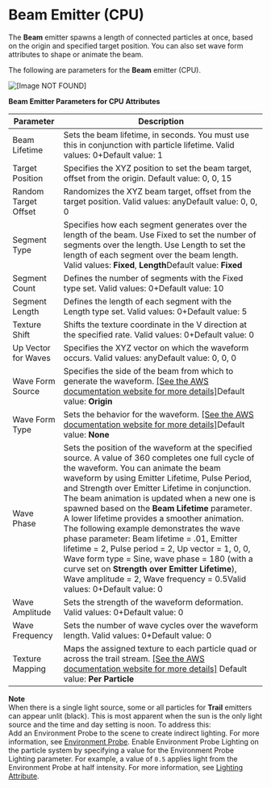 # Beam Emitter \(CPU\)<a name="particle-editor-emitter-shape-type-beam"></a>

The **Beam** emitter spawns a length of connected particles at once, based on the origin and specified target position\. You can also set wave form attributes to shape or animate the beam\.

The following are parameters for the **Beam** emitter \(CPU\)\. 

![\[Image NOT FOUND\]](http://docs.aws.amazon.com/lumberyard/latest/userguide/images/particles/particle-emitter-type-beam.png)


**Beam Emitter Parameters for CPU Attributes**  

| Parameter  | Description | 
| --- | --- | 
| Beam Lifetime | Sets the beam lifetime, in seconds\. You must use this in conjunction with particle lifetime\. Valid values: 0\+Default value: 1 | 
| Target Position | Specifies the XYZ position to set the beam target, offset from the origin\. Default value: 0, 0, 15 | 
| Random Target Offset | Randomizes the XYZ beam target, offset from the target position\. Valid values: anyDefault value: 0, 0, 0 | 
| Segment Type | Specifies how each segment generates over the length of the beam\. Use Fixed to set the number of segments over the length\. Use Length to set the length of each segment over the beam length\. Valid values: **Fixed**, **Length**Default value: **Fixed** | 
| Segment Count | Defines the number of segments with the Fixed type set\. Valid values: 0\+Default value: 10 | 
| Segment Length | Defines the length of each segment with the Length type set\. Valid values: 0\+Default value: 5 | 
| Texture Shift | Shifts the texture coordinate in the V direction at the specified rate\. Valid values: 0\+Default value: 0 | 
| Up Vector for Waves | Specifies the XYZ vector on which the waveform occurs\. Valid values: anyDefault value: 0, 0, 0 | 
| Wave Form Source | Specifies the side of the beam from which to generate the waveform\. [\[See the AWS documentation website for more details\]](http://docs.aws.amazon.com/lumberyard/latest/userguide/particle-editor-emitter-shape-type-beam.html)Default value: **Origin** | 
| Wave Form Type | Sets the behavior for the waveform\. [\[See the AWS documentation website for more details\]](http://docs.aws.amazon.com/lumberyard/latest/userguide/particle-editor-emitter-shape-type-beam.html)Default value: **None** | 
| Wave Phase | Sets the position of the waveform at the specified source\. A value of 360 completes one full cycle of the waveform\. You can animate the beam waveform by using Emitter Lifetime, Pulse Period, and Strength over Emitter Lifetime in conjunction\.  The beam animation is updated when a new one is spawned based on the **Beam Lifetime** parameter\. A lower lifetime provides a smoother animation\. The following example demonstrates the wave phase parameter: Beam lifetime = \.01, Emitter lifetime = 2, Pulse period = 2, Up vector = 1, 0, 0, Wave form type = Sine, wave phase = 180 \(with a curve set on **Strength over Emitter Lifetime**\), Wave amplitude = 2, Wave frequency = 0\.5Valid values: 0\+Default value: 0 | 
| Wave Amplitude | Sets the strength of the waveform deformation\. Valid values: 0\+Default value: 0 | 
| Wave Frequency | Sets the number of wave cycles over the waveform length\. Valid values: 0\+Default value: 0  | 
| Texture Mapping |  Maps the assigned texture to each particle quad or across the trail stream\. [\[See the AWS documentation website for more details\]](http://docs.aws.amazon.com/lumberyard/latest/userguide/particle-editor-emitter-shape-type-beam.html) Default value: **Per Particle**  | 

**Note**  
When there is a single light source, some or all particles for **Trail** emitters can appear unlit \(black\)\. This is most apparent when the sun is the only light source and the time and day setting is noon\. To address this:  
Add an Environment Probe to the scene to create indirect lighting\. For more information, see [Environment Probe](component-environment-probe.md)\.
Enable Environment Probe Lighting on the particle system by specifying a value for the Environment Probe Lighting parameter\. For example, a value of `0.5` applies light from the Environment Probe at half intensity\. For more information, see [Lighting Attribute](particle-editor-reference-lighting.md)\.